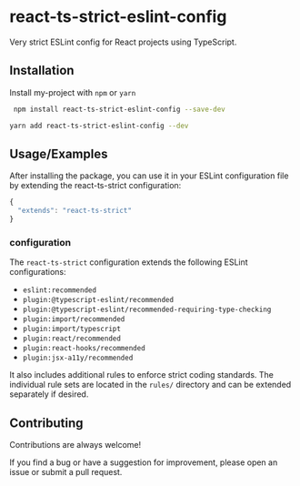 # react-ts-strict-eslint-config

Very strict ESLint config for React projects using TypeScript.

## Installation

Install my-project with `npm` or `yarn`

```bash
 npm install react-ts-strict-eslint-config --save-dev
```

```bash
yarn add react-ts-strict-eslint-config --dev
```

## Usage/Examples

After installing the package, you can use it in your ESLint configuration file by extending the react-ts-strict configuration:

```javascript
{
  "extends": "react-ts-strict"
}
```

### configuration

The `react-ts-strict` configuration extends the following ESLint configurations:

- `eslint:recommended`
- `plugin:@typescript-eslint/recommended`
- `plugin:@typescript-eslint/recommended-requiring-type-checking`
- `plugin:import/recommended`
- `plugin:import/typescript`
- `plugin:react/recommended`
- `plugin:react-hooks/recommended`
- `plugin:jsx-a11y/recommended`

It also includes additional rules to enforce strict coding standards. The individual rule sets are located in the `rules/` directory and can be extended separately if desired.

## Contributing

Contributions are always welcome!

If you find a bug or have a suggestion for improvement, please open an issue or submit a pull request.
